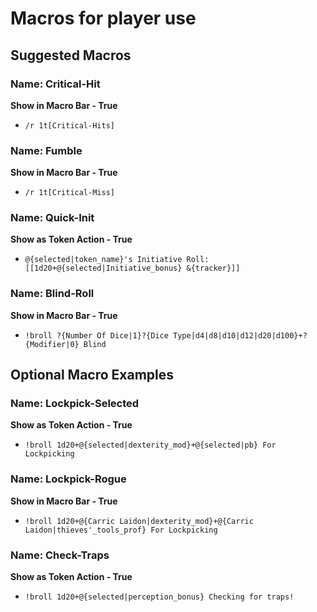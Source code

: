 # Macros for player use

## Suggested Macros

### Name: Critical-Hit
**Show in Macro Bar - True**
* ```/r 1t[Critical-Hits]```

### Name: Fumble
**Show in Macro Bar - True**
* ```/r 1t[Critical-Miss]```

### Name: Quick-Init
**Show as Token Action - True**
* ```@{selected|token_name}'s Initiative Roll: [[1d20+@{selected|Initiative_bonus} &{tracker}]]```

### Name: Blind-Roll
**Show in Macro Bar - True**
* ```!broll ?{Number Of Dice|1}?{Dice Type|d4|d8|d10|d12|d20|d100}+?{Modifier|0} Blind```

## Optional Macro Examples

### Name: Lockpick-Selected
**Show as Token Action - True**
* ```!broll 1d20+@{selected|dexterity_mod}+@{selected|pb} For Lockpicking```

### Name: Lockpick-Rogue
**Show in Macro Bar - True**
* ```!broll 1d20+@{Carric Laidon|dexterity_mod}+@{Carric Laidon|thieves'_tools_prof} For Lockpicking```

### Name: Check-Traps
**Show as Token Action - True**
* ```!broll 1d20+@{selected|perception_bonus} Checking for traps!```
